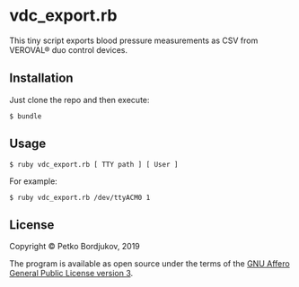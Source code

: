 # vdc_export.rb

This tiny script exports blood pressure measurements as CSV from VEROVAL® duo
control devices.

## Installation

Just clone the repo and then execute:

    $ bundle

## Usage

    $ ruby vdc_export.rb [ TTY path ] [ User ]
    
For example:

    $ ruby vdc_export.rb /dev/ttyACM0 1
    
## License

Copyright &copy; Petko Bordjukov, 2019

The program is available as open source under the terms of the
[GNU Affero General Public License version 3](https://opensource.org/licenses/AGPL-3.0).
